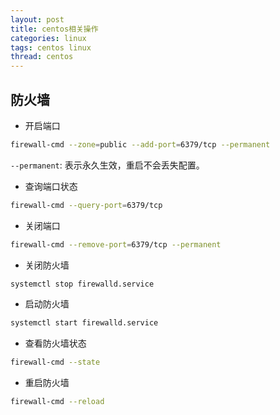 ```yaml
---
layout: post
title: centos相关操作
categories: linux
tags: centos linux
thread: centos
---
```


## 防火墙

* 开启端口

```bash
firewall-cmd --zone=public --add-port=6379/tcp --permanent
```

`--permanent`: 表示永久生效，重启不会丢失配置。

* 查询端口状态

```bash
firewall-cmd --query-port=6379/tcp
```

* 关闭端口

```bash
firewall-cmd --remove-port=6379/tcp --permanent
```

* 关闭防火墙

```bash
systemctl stop firewalld.service
```

* 启动防火墙

```bash
systemctl start firewalld.service
```

* 查看防火墙状态

```bash
firewall-cmd --state
```

* 重启防火墙

```bash
firewall-cmd --reload
```
